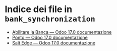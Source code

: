 # Indice dei file in `bank_synchronization`

- [Abilitare la Banca — Odoo 17.0 documentazione](./enablebanking.md)
- [Ponto — Odoo 17.0 documentazione](./ponto.md)
- [Salt Edge — Odoo 17.0 documentazione](./saltedge.md)
